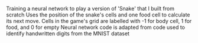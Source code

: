 Training a neural network to play a version of 'Snake' that I built from scratch
Uses the position of the snake's cells and one food cell to calculate its next move.
Cells in the game's grid are labelled with -1 for body cell, 1 for food, and 0 for empty
Neural network code is adapted from code used to identify handwritten digits from the MNIST dataset
